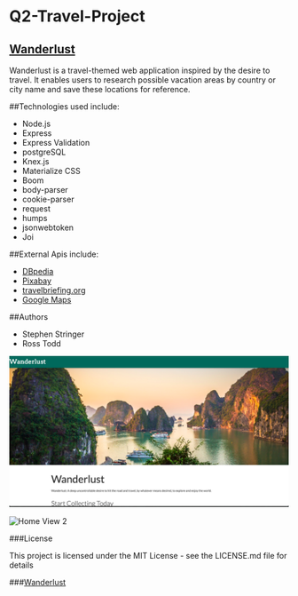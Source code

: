 # Q2-Travel-Project

## [Wanderlust](https://stringer86-wanderlust.herokuapp.com/)

Wanderlust is a travel-themed web application inspired by the desire to travel. It enables users to research possible vacation areas by country or city name and save these locations for reference.

##Technologies used include:

* Node.js
* Express
* Express Validation
* postgreSQL
* Knex.js
* Materialize CSS
* Boom
* body-parser
* cookie-parser
* request
* humps
* jsonwebtoken
* Joi

##External Apis include:

+ [DBpedia](http://lookup.dbpedia.org/api/search.asmx/KeywordSearch)
+ [Pixabay](https://pixabay.com/api/)
+ [travelbriefing.org](https://travelbriefing.org/)
+ [Google Maps](https://developers.google.com/maps/)

##Authors

+ Stephen Stringer  
+ Ross Todd


![Home View](./READMEIMG/wanderHome.png)

![Home View 2](./READMEIMG/wanderUserPg.png")


###License

This project is licensed under the MIT License - see the LICENSE.md file for details


###[Wanderlust](https://stringer86-wanderlust.herokuapp.com/)
